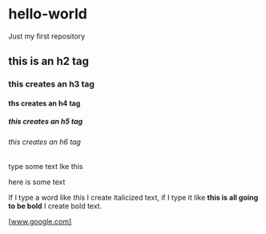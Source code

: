 # hello-world
Just my first repository
## this is an h2 tag
### this creates an h3 tag
#### ths creates an h4 tag
##### this creates an h5 tag
###### this creates an h6 tag

type some text lke this

here is some text

If I type a word like *this* I create italicized text, if I type it like **this is all going to be bold** I create bold text.

[www.google.com]
